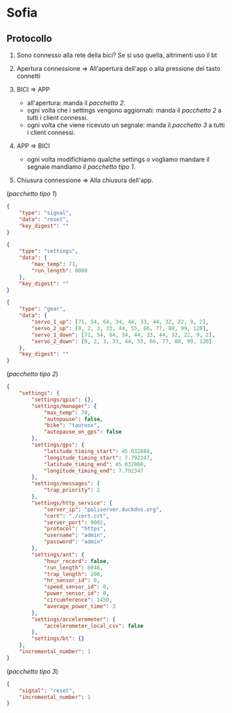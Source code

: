 # Sofia

## Protocollo

1. Sono connesso alla rete della bici? Se si uso quella, altrimenti uso il bt

1. Apertura connessione => All'apertura dell'app o alla pressione del tasto connetti

1. BICI => APP
    - all'apertura: manda il *pacchetto 2*.
    - ogni volta che i settings vengono aggiornati: manda il *pacchetto 2* a tutti i client connessi.
    - ogni volta che viene ricevuto un segnale: manda il *pacchetto 3* a tutti i client connessi.

1. APP => BICI
    - ogni volta modifichiamo qualche settings o vogliamo mandare il segnale mandiamo il *pacchetto tipo 1*.

1. Chiusura connessione => Alla chiusura dell'app.

(*pacchetto tipo 1*)

```json
{
    "type": "signal",
    "data": "reset",
    "key_digest": ""
}

{
    "type": "settings",
    "data": {
        "max_temp": 71,
        "run_length": 8000
    },
    "key_digest": ""
}

{
    "type": "gear",
    "data": {
        "servo_1_up": [71, 54, 64, 34, 44, 33, 44, 32, 22, 9, 2],
        "servo_2_up": [0, 2, 3, 33, 44, 55, 66, 77, 88, 99, 120],
        "servo_1_down": [71, 54, 64, 34, 44, 33, 44, 32, 22, 9, 2],
        "servo_2_down": [0, 2, 3, 33, 44, 55, 66, 77, 88, 99, 120]
    },
    "key_digest": ""
}
```

(*pacchetto tipo 2*)

```json
{
    "settings": {
        "settings/gpio": {},
        "settings/manager": {
            "max_temp": 70,
            "autopause": false,
            "bike": "taurusx",
            "autopause_on_gps": false
        },
        "settings/gps": {
            "latitude_timing_start": 45.032888,
            "longitude_timing_start": 7.792347,
            "latitude_timing_end": 45.032888,
            "longitude_timing_end": 7.792347
        },
        "settings/messages": {
            "trap_priority": 2
        },
        "settings/http_service": {
            "server_ip": "poliserver.duckdns.org",
            "cert": "./cert.crt",
            "server_port": 9002,
            "protocol": "https",
            "username": "admin",
            "password": "admin"
        },
        "settings/ant": {
            "hour_record": false,
            "run_length": 8046,
            "trap_length": 200,
            "hr_sensor_id": 0,
            "speed_sensor_id": 0,
            "power_sensor_id": 0,
            "circumference": 1450,
            "average_power_time": 3
        },
        "settings/accelerometer": {
            "accelerometer_local_csv": false
        },
        "settings/bt": {}
    },
    "incremental_number": 1
}
```

(*pacchetto tipo 3*)

```json
{
    "signal": "reset",
    "incremental_number": 1
}

```

